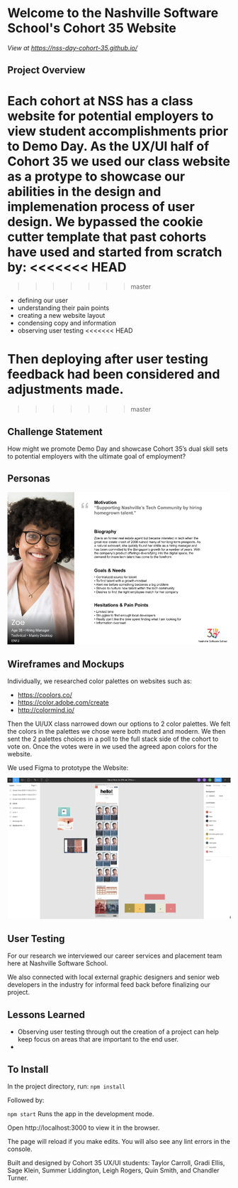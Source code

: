 # Welcome to the Nashville Software School's Cohort 35 Website

*View at https://nss-day-cohort-35.github.io/*

## Project Overview
Each cohort at NSS has a class website for potential employers to view student accomplishments prior to Demo Day. As the UX/UI half of Cohort 35 we used our class website as a protype to showcase our abilities in the design and implemenation process of user design. We bypassed the cookie cutter template that past cohorts have used and started from scratch by:
<<<<<<< HEAD
=======

>>>>>>> master
+ defining our user
+ understanding their pain points
+ creating a new website layout
+ condensing copy and information
+ observing user testing
<<<<<<< HEAD

Then deploying after user testing feedback had been considered and adjustments made.
=======
>>>>>>> master

## Challenge Statement
How might we promote Demo Day and showcase Cohort 35’s dual skill sets to potential employers with the ultimate goal of employment?

## Personas
<img src="RMImages/Persona.png" alt="Persona">

## Wireframes and Mockups

Individually, we researched color palettes on websites such as: 

+ https://coolors.co/
+ https://color.adobe.com/create
+ http://colormind.io/

Then the UI/UX class narrowed down our options to 2 color palettes. We felt the colors in the palettes we chose were both muted and modern. We then sent the 2 palettes choices in a poll to the full stack side of the cohort to vote on. Once the votes were in we used the agreed apon colors for the website.

We used Figma to prototype the Website: 

<img src="RMImages/Figma.png" alt="Figma Mock"> 

## User Testing
For our research we interviewed our career services and placement team here at Nashville Software School.

We also connected with local external graphic designers and senior web developers in the industry for informal feed back before finalizing our project.

## Lessons Learned

+ Observing user testing through out the creation of a project can help keep focus on areas that are important to the end user.
+ 


## To Install
In the project directory, run:
`npm install`

Followed by:

`npm start`
Runs the app in the development mode.

Open http://localhost:3000 to view it in the browser.

The page will reload if you make edits.
You will also see any lint errors in the console.

Built and designed by Cohort 35 UX/UI students: Taylor Carroll, Gradi Ellis, Sage Klein, Summer Liddington, Leigh Rogers, Quin Smith, and Chandler Turner.